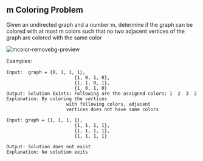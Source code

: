 ## m Coloring Problem

Given an undirected graph and a number m, determine if the graph can be colored with at most m colors such that no two adjacent vertices of the graph are colored with the same color

![mcolor-removebg-preview](https://user-images.githubusercontent.com/78929050/194987076-16a08a90-c617-4662-9c14-5ec659045ac0.png)


Examples: 

```
Input:  graph = {0, 1, 1, 1},
                         {1, 0, 1, 0},
                         {1, 1, 0, 1},
                         {1, 0, 1, 0}
Output: Solution Exists: Following are the assigned colors: 1  2  3  2
Explanation: By coloring the vertices 
                      with following colors, adjacent 
                      vertices does not have same colors

Input: graph = {1, 1, 1, 1},
                         {1, 1, 1, 1},
                         {1, 1, 1, 1},
                         {1, 1, 1, 1}

Output: Solution does not exist
Explanation: No solution exits 
```
